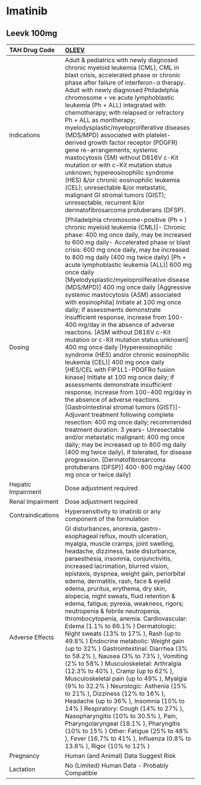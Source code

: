 # Imatinib

## Leevk 100mg

| TAH Drug Code      | [OLEEV](https://www.tahsda.org.tw/drugs/hissearch.php?drug_code=OLEEV)                                                                                                                                                                                                                                                                                                                                                                                                                                                                                                                                                                                                                                                                                                                                                                                                                                                                                                                                                                                                                                                                                                                                                                                                                                                                                                                                                  |
|:-------------------|:------------------------------------------------------------------------------------------------------------------------------------------------------------------------------------------------------------------------------------------------------------------------------------------------------------------------------------------------------------------------------------------------------------------------------------------------------------------------------------------------------------------------------------------------------------------------------------------------------------------------------------------------------------------------------------------------------------------------------------------------------------------------------------------------------------------------------------------------------------------------------------------------------------------------------------------------------------------------------------------------------------------------------------------------------------------------------------------------------------------------------------------------------------------------------------------------------------------------------------------------------------------------------------------------------------------------------------------------------------------------------------------------------------------------|
| Indications        | Adult & pediatrics with newly diagnosed chronic myeloid leukemia (CML), CML in blast crisis, accelerated phase or chronic phase after failure of interferon-α therapy. Adult with newly diagnosed Philadelphia chromosome  + ve acute lymphoblastic leukemia (Ph + ALL) integrated with chemotherapy; with relapsed or refractory Ph + ALL as montherapy; myelodysplastic/myeloproliferative diseases (MDS/MPD) associated with platelet-derived growth factor receptor (PDGFR) gene re-arrangements; systemic mastocytosis (SM) without D816V c-Kit mutation or with c-Kit mutation status unknown; hypereosinophilic syndrome (HES) &/or chronic eosinophilic leukemia (CEL); unresectable &/or metastatic, malignant GI stromal tumors (GIST); unresectable, recurrent &/or dermatofibrosarcoma protuberans (DFSP).                                                                                                                                                                                                                                                                                                                                                                                                                                                                                                                                                                                                  |
| Dosing             | [Philadelphia chromosome-positive (Ph + ) chronic myeloid leukemia (CML)]- Chronic phase: 400 mg once daily, may be increased to 600 mg daily- Accelerated phase or blast crisis: 600 mg once daily, may be increased to 800 mg daily (400 mg twice daily) [Ph +  acute lymphoblastic leukemia (ALL)] 600 mg once daily [Myelodysplastic/myeloproliferative disease (MDS/MPD)] 400 mg once daily [Aggressive systemic mastocytosis (ASM) associated with eosinophilia] Initiate at 100 mg once daily; if assessments demonstrate insufficient response, increase from 100-400 mg/day in the absence of adverse reactions. [ASM without D816V c-Kit mutation or c-Kit mutation status unknown] 400 mg once daily [Hypereosinophilic syndrome (HES) and/or chronic eosinophilic leukemia (CEL)] 400 mg once daily [HES/CEL with FIP1L1-PDGFRα fusion kinase] Initiate at 100 mg once daily; if assessments demonstrate insufficient response, increase from 100-400 mg/day in the absence of adverse reactions. [Gastrointestinal stromal tumors (GIST)]- Adjuvant treatment following complete resection: 400 mg once daily; recommended treatment duration: 3 years- Unresectable and/or metastatic malignant: 400 mg once daily; may be increased up to 800 mg daily (400 mg twice daily), if tolerated, for disease progression. [Dermatofibrosarcoma protuberans (DFSP)] 400-800 mg/day (400 mg once or twice daily) |
| Hepatic Impairment | Dose adjustment required                                                                                                                                                                                                                                                                                                                                                                                                                                                                                                                                                                                                                                                                                                                                                                                                                                                                                                                                                                                                                                                                                                                                                                                                                                                                                                                                                                                                |
| Renal Impairment   | Dose adjustment required                                                                                                                                                                                                                                                                                                                                                                                                                                                                                                                                                                                                                                                                                                                                                                                                                                                                                                                                                                                                                                                                                                                                                                                                                                                                                                                                                                                                |
| Contraindications  | Hypersensitivity to imatinib or any component of the formulation                                                                                                                                                                                                                                                                                                                                                                                                                                                                                                                                                                                                                                                                                                                                                                                                                                                                                                                                                                                                                                                                                                                                                                                                                                                                                                                                                        |
| Adverse Effects    | GI disturbances, anorexia, gastro-esophageal reflux, mouth ulceration, myalgia, muscle cramps, joint swelling, headache, dizziness, taste disturbance, paraesthesia, insomnia, conjunctivitis, increased lacrimation, blurred vision, epistaxis, dyspnea, weight gain, periorbital edema, dermatitis, rash, face & eyelid edema, pruritus, erythema, dry skin, alopecia, night sweats, fluid retention & edema, fatigue; pyrexia, weakness, rigors; neutropenia & febrile neutropenia, thrombocytopenia, anemia. Cardiovascular: Edema (1.1% to 86.1% ) Dermatologic: Night sweats (13% to 17% ), Rash (up to 49.8% ) Endocrine metabolic: Weight gain (up to 32% ) Gastrointestinal: Diarrhea (3% to 58.2% ), Nausea (3% to 73% ), Vomiting (2% to 58% ) Musculoskeletal: Arthralgia (12.3% to 40% ), Cramp (up to 62% ), Musculoskeletal pain (up to 49% ), Myalgia (9% to 32.2% ) Neurologic: Asthenia (15% to 21% ), Dizziness (12% to 16% ), Headache (up to 36% ), Insomnia (10% to 14% ) Respiratory: Cough (14% to 27% ), Nasopharyngitis (10% to 30.5% ), Pain, Pharyngolaryngeal (18.1% ), Pharyngitis (10% to 15% ) Other: Fatigue (25% to 48% ), Fever (16.7% to 41% ), Influenza (0.8% to 13.8% ), Rigor (10% to 12% )                                                                                                                                                                                     |
| Pregnancy          | Human (and Animal) Data Suggest Risk                                                                                                                                                                                                                                                                                                                                                                                                                                                                                                                                                                                                                                                                                                                                                                                                                                                                                                                                                                                                                                                                                                                                                                                                                                                                                                                                                                                    |
| Lactation          | No (Limited) Human Data - Probably Compatible                                                                                                                                                                                                                                                                                                                                                                                                                                                                                                                                                                                                                                                                                                                                                                                                                                                                                                                                                                                                                                                                                                                                                                                                                                                                                                                                                                           |

